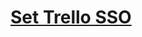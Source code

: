 # [Set Trello SSO](https://learn.microsoft.com/en-us/azure/active-directory/saas-apps/trello-tutorial)